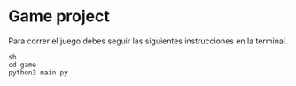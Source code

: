 # Game project

Para correr el juego debes seguir las siguientes instrucciones en la terminal.
```
sh
cd game
python3 main.py

```